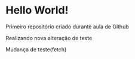 # Hello World!
 Primeiro repositório criado durante aula de Github

Realizando nova alteração de teste

Mudança de teste(fetch)
